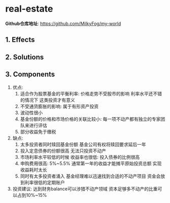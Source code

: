 # real-estate

**Github仓库地址**: <https://github.com/MilkyFog/my-world>

## 1. **Effects**

## 2. **Solutions**

## 3. **Components**

1. 优点:
   1. 适合作为股票基金的平衡利率: 价格走势不受股市的影响 利率水平还不错的情况下 这类投资才有意义
   2. 不受通货膨胀的影响: 属于有形资产投资
   3. 波动性很小
   4. 基金份额的价格和市场价格的关联比较小: 每一项不动产都有独立的专家团队来进行评估
   5. 部分收益免于缴税
2. 缺点:
   1. 太多投资者同时赎回基金份额 基金公司有权将赎回要求延后一年
   2. 投入定息债券的份额很高 无法只投资不动产
   3. 市场利率水平较低的时候 收益率也很低: 投入债券的比例很高
   4. 申购费用很高: 5%~5.5% 通常第一年的收益才能摊平原始投资总额 实现收益耗时太长
   5. 同时有太多投资者涌入 基金经理难以迅速找到合适的不动产项目 资金会放到利率很低的定期账户
3. 投资建议: 达到财务balance可以涉猎不动产领域 资本足够多不动产的比重可以占到10%~15%
